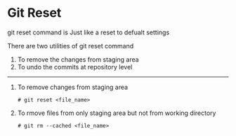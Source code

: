 # Git Reset

git reset command is Just like a reset to defualt settings

There are two utilities of git reset command
1) To remove the changes from staging area
3) To undo the commits at repository level

---
1. To remove changes from staging area
    ~~~
    # git reset <file_name>
    ~~~
    
2. To rmove files from only staging area but not from working directory
    ~~~
    # git rm --cached <file_name>
    ~~~
